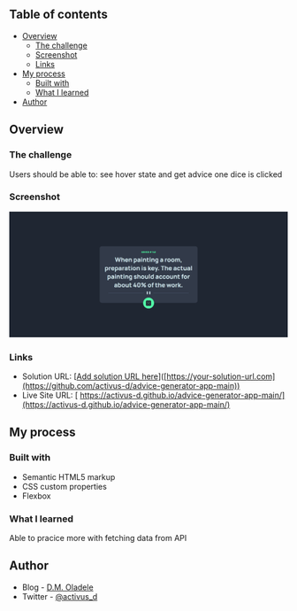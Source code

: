 ## Table of contents

- [Overview](#overview)
  - [The challenge](#the-challenge)
  - [Screenshot](#screenshot)
  - [Links](#links)
- [My process](#my-process)
  - [Built with](#built-with)
  - [What I learned](#what-i-learned)
- [Author](#author)


## Overview

### The challenge
Users should be able to: see hover state and get advice one dice is clicked

### Screenshot
![](images/screencapture.png)


### Links
- Solution URL: [[Add solution URL here](https://github.com/activus-d/advice-generator-app-main)]([https://your-solution-url.com](https://github.com/activus-d/advice-generator-app-main))
- Live Site URL: [ https://activus-d.github.io/advice-generator-app-main/](https://activus-d.github.io/advice-generator-app-main/)

## My process

### Built with
- Semantic HTML5 markup
- CSS custom properties
- Flexbox

### What I learned
Able to pracice more with fetching data from API

## Author

- Blog - [D.M. Oladele](https://activuscode.hashnode.dev/)
- Twitter - [@activus_d](https://twitter.com/activus_d)

